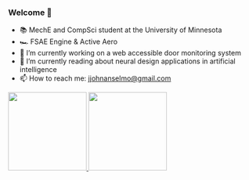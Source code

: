 ### Welcome 👋

- 📚 MechE and CompSci student at the University of Minnesota
- 🏎️ FSAE Engine & Active Aero
- 🔭 I’m currently working on a web accessible door monitoring system
- 🌱 I’m currently reading about neural design applications in artificial intelligence
- 📫 How to reach me: jjohnanselmo@gmail.com

<a href="https://github.com/anseljohn">
  <img height="160em" src="https://github-readme-stats.vercel.app/api?username=anseljohn&amp;show_icons=true&amp;include_all_commits=true&amp;custom_title=GitHub+Stats&amp;theme=vue" data-canonical-src="https://github-readme-stats.vercel.app/api?username=anseljohn&amp;show_icons=true&amp;include_all_commits=true&amp;custom_title=GitHub+Stats&amp;theme=vue" style="max-width:100%;">

  <img height="160em" src="https://github-readme-stats.vercel.app/api/top-langs/?username=anseljohn&amp;layout=compact&amp;theme=vue" data-canonical-src="https://github-readme-stats.vercel.app/api/top-langs/?username=anseljohn&amp;layout=compact&amp;theme=vue" style="max-width:100%;">
</a>
